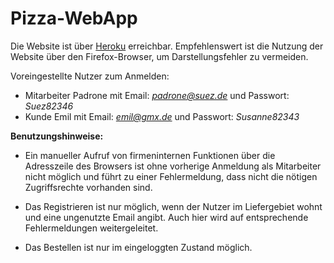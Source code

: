 # Pizza-WebApp

Die Website ist über [Heroku](http://grp1b-pizza.herokuapp.com/) erreichbar. Empfehlenswert ist die Nutzung der Website über den Firefox-Browser, um Darstellungsfehler zu vermeiden.

Voreingestellte Nutzer zum Anmelden:

* Mitarbeiter Padrone mit Email: *padrone@suez.de* und Passwort: *Suez82346*
* Kunde Emil mit Email: *emil@gmx.de* und Passwort: *Susanne82343*


**Benutzungshinweise:**

* Ein manueller Aufruf von firmeninternen Funktionen über die Adresszeile des Browsers ist ohne vorherige Anmeldung als Mitarbeiter nicht möglich und führt zu einer Fehlermeldung, dass nicht die nötigen Zugriffsrechte vorhanden sind.

* Das Registrieren ist nur möglich, wenn der Nutzer im Liefergebiet wohnt und eine ungenutzte Email angibt. Auch hier wird auf entsprechende Fehlermeldungen weitergeleitet.

* Das Bestellen ist nur im eingeloggten Zustand möglich.